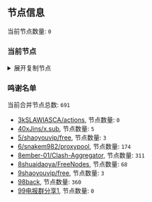 
## 节点信息
当前节点数量: `0`
### 当前节点
<details>
  <summary>展开复制节点</summary>

    

</details>

### 鸣谢名单
当前合并节点总数: `691`
- [3kSLAWIASCA/actions](https://github.com/kSLAWIASCA/actions), 节点数量: `0`
- [40xJins/x.sub](https://github.com/0xJins/x.sub), 节点数量: `5`
- [5/shaoyouvip/free](https://github.com/shaoyouvip/free), 节点数量: `3`
- [6/snakem982/proxypool](https://github.com/snakem982/proxypool), 节点数量: `174`
- [8ember-01/Clash-Aggregator](https://github.com/ember-01/Clash-Aggregator), 节点数量: `311`
- [8shuaidaoya/FreeNodes](https://github.com/shuaidaoya/FreeNodes), 节点数量: `68`
- [9shaoyouvip/free](https://github.com/shaoyouvip/free), 节点数量: `3`
- [98back](https://github.com/firefoxmmx2/v2rayshare_subcription), 节点数量: `360`
- [99电报群分享1](https://github.com/cdddbc/getAirport), 节点数量: `0`


